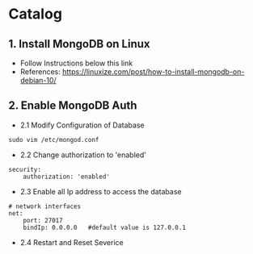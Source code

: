 # Catalog
## 1. Install MongoDB on Linux
- Follow Instructions below this link
- References: https://linuxize.com/post/how-to-install-mongodb-on-debian-10/

## 2. Enable MongoDB Auth
- 2.1 Modify Configuration of Database
```
sudo vim /etc/mongod.conf
```

- 2.2 Change authorization to 'enabled'
```
security:
    authorization: 'enabled'
```

- 2.3 Enable all Ip address to access the database
```
# network interfaces
net:
    port: 27017
    bindIp: 0.0.0.0   #default value is 127.0.0.1
```

- 2.4 Restart and Reset Severice